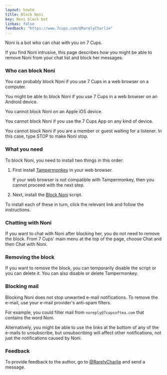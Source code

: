 ```yaml
---
layout: howto
title: Block Noni
key: Noni block bot
linkas: false
feedback: "https://www.7cups.com/@RarelyCharlie"
---
```

Noni is a bot who can chat with you on 7 Cups.

If you find Noni intrusive, this page describes how you might be able to remove Noni from your chat list and block her messages.

### Who can block Noni
You can probably block Noni if you use 7 Cups in a web browser on a computer.

You might be able to block Noni if you use 7 Cups in a web browser on an Android device.

You cannot block Noni on an Apple iOS device.

You cannot block Noni if you use the 7 Cups App on any kind of device.

You cannot block Noni if you are a member or guest waiting for a listener. In this case, type STOP to make Noni stop.

### What you need
To block Noni, you need to install two things in this order: 

1. First install [Tampermonkey](http://tampermonkey.net/) in your web browser.

   If your web browser is not compatible with Tampermonkey, then you cannot proceed with the next step.

2. Next, install the [Block Noni](https://greasyfork.org/en/scripts/36068-7-cups-block-noni) script.

To install each of these in turn, click the relevant link and follow the instructions.

### Chatting with Noni
If you want to chat with Noni after blocking her, you do not need to remove the block. From 7 Cups' main menu at the top of the page, choose Chat and then Chat with Noni.

### Removing the block
If you want to remove the block, you can temporarily disable the script or you can delete it. You can also disable or delete Tampermonkey.

### Blocking mail
Blocking Noni does not stop unwanted e-mail notifications. To remove the e-mail, use your e-mail provider's anti-spam filters.

For example, you could filter mail from `noreply@7cupsoftea.com` that contains the word Noni.

Alternatively, you might be able to use the links at the bottom of any of the e-mails to unsubscribe, but unsubscribing will affect other notifications, not just the notifications caused by Noni.

### Feedback
To provide feedback to the author, go to [@RarelyCharlie](https://www.7cups.com/@RarelyCharlie) and send a message.
